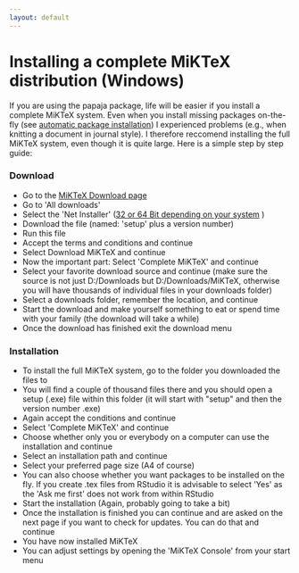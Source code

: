 ```yaml
---
layout: default
---
```


# Installing a complete MiKTeX distribution (Windows)

If you are using the papaja package, life will be easier if you install a complete MiKTeX system. 
Even when you install missing packages on-the-fly (see [automatic package installation](https://miktex.org/howto/miktex-console)) I experienced problems (e.g., when knitting a document in journal style). 
I therefore reccomend installing the full MiKTeX system, even though it is quite large.
Here is a simple step by step guide:

### Download

- Go to the [MiKTeX Download page](https://miktex.org/download)
- Go to 'All downloads'
- Select the 'Net Installer' ([32 or 64 Bit depending on your system](https://support.microsoft.com/en-us/help/827218/how-to-determine-whether-a-computer-is-running-a-32-bit-version-or-64) )
- Download the file (named: 'setup' plus a version number)
- Run this file
- Accept the terms and conditions and continue
- Select Download MiKTeX and continue
- Now the important part: Select 'Complete MiKTeX' and continue
- Select your favorite download source and continue (make sure the source is not just D:/Downloads but D:/Downloads/MiKTeX, otherwise you will have thousands of individual files in your downloads folder)
- Select a downloads folder, remember the location, and continue
- Start the download and make yourself something to eat or spend time with your family (the download will take a while)
- Once the download has finished exit the download menu

### Installation

- To install the full MiKTeX system, go to the folder you downloaded the files to 
- You will find a couple  of thousand files there and you should open a setup (.exe) file within this folder (it will start with "setup" and then the version number .exe)
- Again accept the conditions and continue
- Select 'Complete MiKTeX' and continue
- Choose whether only you or everybody on a computer can use the installation and continue
- Select an installation path and continue 
- Select your preferred page size (A4 of course)
- You can also choose whether you want packages to be installed on the fly. If you create .tex files from RStudio it is advisable to select 'Yes' as the 'Ask me first' does not work from within RStudio
- Start the installation (Again, probably going to take a bit)
- Once the installation is finished you can continue and are asked on the next page if you want to check for updates. You can do that and continue
- You have now installed MiKTeX
- You can adjust settings by opening the 'MiKTeX Console' from your start menu






